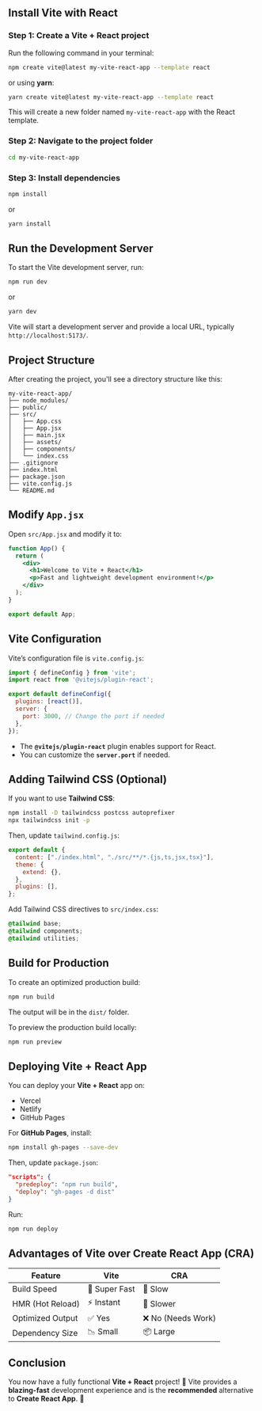 ## Install Vite with React

### Step 1: Create a Vite + React project
Run the following command in your terminal:

```sh
npm create vite@latest my-vite-react-app --template react
```

or using **yarn**:

```sh
yarn create vite@latest my-vite-react-app --template react
```

This will create a new folder named `my-vite-react-app` with the React template.

### Step 2: Navigate to the project folder

```sh
cd my-vite-react-app
```

### Step 3: Install dependencies

```sh
npm install
```

or

```sh
yarn install
```

## Run the Development Server

To start the Vite development server, run:

```sh
npm run dev
```

or

```sh
yarn dev
```

Vite will start a development server and provide a local URL, typically `http://localhost:5173/`.

## Project Structure

After creating the project, you'll see a directory structure like this:

```
my-vite-react-app/
├── node_modules/
├── public/
├── src/
│   ├── App.css
│   ├── App.jsx
│   ├── main.jsx
│   ├── assets/
│   ├── components/
│   └── index.css
├── .gitignore
├── index.html
├── package.json
├── vite.config.js
└── README.md
```

## Modify `App.jsx`

Open `src/App.jsx` and modify it to:

```jsx
function App() {
  return (
    <div>
      <h1>Welcome to Vite + React</h1>
      <p>Fast and lightweight development environment!</p>
    </div>
  );
}

export default App;
```

## Vite Configuration

Vite’s configuration file is `vite.config.js`:

```js
import { defineConfig } from 'vite';
import react from '@vitejs/plugin-react';

export default defineConfig({
  plugins: [react()],
  server: {
    port: 3000, // Change the port if needed
  },
});
```

- The **`@vitejs/plugin-react`** plugin enables support for React.
- You can customize the **`server.port`** if needed.

## Adding Tailwind CSS (Optional)

If you want to use **Tailwind CSS**:

```sh
npm install -D tailwindcss postcss autoprefixer
npx tailwindcss init -p
```

Then, update `tailwind.config.js`:

```js
export default {
  content: ["./index.html", "./src/**/*.{js,ts,jsx,tsx}"],
  theme: {
    extend: {},
  },
  plugins: [],
};
```

Add Tailwind CSS directives to `src/index.css`:

```css
@tailwind base;
@tailwind components;
@tailwind utilities;
```

## Build for Production

To create an optimized production build:

```sh
npm run build
```

The output will be in the `dist/` folder.

To preview the production build locally:

```sh
npm run preview
```

## Deploying Vite + React App

You can deploy your **Vite + React** app on:
- Vercel
- Netlify
- GitHub Pages

For **GitHub Pages**, install:

```sh
npm install gh-pages --save-dev
```

Then, update `package.json`:

```json
"scripts": {
  "predeploy": "npm run build",
  "deploy": "gh-pages -d dist"
}
```

Run:

```sh
npm run deploy
```

## Advantages of Vite over Create React App (CRA)

| Feature           | Vite              | CRA                |
|------------------|------------------|------------------|
| Build Speed     | 🚀 Super Fast     | 🐢 Slow          |
| HMR (Hot Reload)| ⚡ Instant       | 🔄 Slower        |
| Optimized Output| ✅ Yes           | ❌ No (Needs Work) |
| Dependency Size | 📉 Small         | 📦 Large        |

## Conclusion

You now have a fully functional **Vite + React** project! 🚀
Vite provides a **blazing-fast** development experience and is the **recommended** alternative to **Create React App**. 🎯
